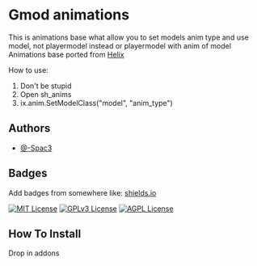 
# Gmod animations
This is animations base what allow you to set models anim type and use model, not playermodel instead or playermodel with anim of model
Animations base ported from  [Helix](https://github.com/nebulouscloud/helix)

How to use:

1. Don't be stupid
2. Open sh_anims
3. ix.anim.SetModelClass("model", "anim_type")
## Authors

- [@-Spac3](https://github.com/Spac3e)

## Badges

Add badges from somewhere like: [shields.io](https://shields.io/)

[![MIT License](https://img.shields.io/badge/License-MIT-green.svg)](https://choosealicense.com/licenses/mit/)
[![GPLv3 License](https://img.shields.io/badge/License-GPL%20v3-yellow.svg)](https://opensource.org/licenses/)
[![AGPL License](https://img.shields.io/badge/license-AGPL-blue.svg)](http://www.gnu.org/licenses/agpl-3.0)


## How To Install

Drop in addons

